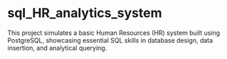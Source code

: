 # sql_HR_analytics_system
This project simulates a basic Human Resources (HR) system built using PostgreSQL, showcasing essential SQL skills in database design, data insertion, and analytical querying.
